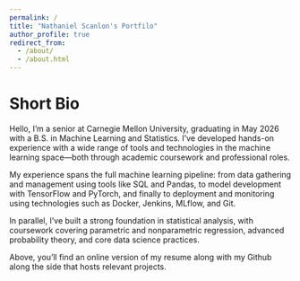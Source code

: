 ```yaml
---
permalink: /
title: "Nathaniel Scanlon's Portfilo"
author_profile: true
redirect_from: 
  - /about/
  - /about.html
---
```


Short Bio
======
Hello, I’m a senior at Carnegie Mellon University, graduating in May 2026 with a B.S. in Machine Learning and Statistics. I’ve developed hands-on experience with a wide range of tools and technologies in the machine learning space—both through academic coursework and professional roles.

My experience spans the full machine learning pipeline: from data gathering and management using tools like SQL and Pandas, to model development with TensorFlow and PyTorch, and finally to deployment and monitoring using technologies such as Docker, Jenkins, MLflow, and Git.

In parallel, I’ve built a strong foundation in statistical analysis, with coursework covering parametric and nonparametric regression, advanced probability theory, and core data science practices.

Above, you’ll find an online version of my resume along with my Github along the side that hosts relevant projects.
